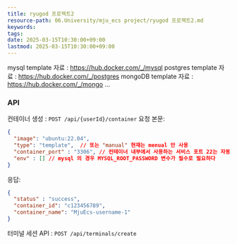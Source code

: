 ```yaml
---
title: ryugod 프로젝트2
resource-path: 06.University/mju_ecs project/ryugod 프로젝트2.md
keywords:
tags:
date: 2025-03-15T10:30:00+09:00
lastmod: 2025-03-15T10:30:00+09:00
---
```

mysql template 자료 : https://hub.docker.com/_/mysql
postgres template 자료 : https://hub.docker.com/_/postgres
mongoDB template 자료 : https://hub.docker.com/_/mongo
...

### API

컨테이너 생성 : `POST /api/{userId}/container`
요청 본문:
```json
{
  "image": "ubuntu:22.04",
  "type": "template",  // 또는 "manual" 현재는 menual 만 사용
  "container_port" : "3306", // 컨테이너 내부에서 사용하는 서비스 포트 22는 자동
  "env" : [] // mysql 의 경우 MYSQL_ROOT_PASSWORD 변수가 필수로 필요하다
}
```
응답:
```json
{
  "status" : "success",
  "container_id": "c123456789",
  "container_name": "MjuEcs-username-1"
}
```
터미널 세션 API : `POST /api/terminals/create`
